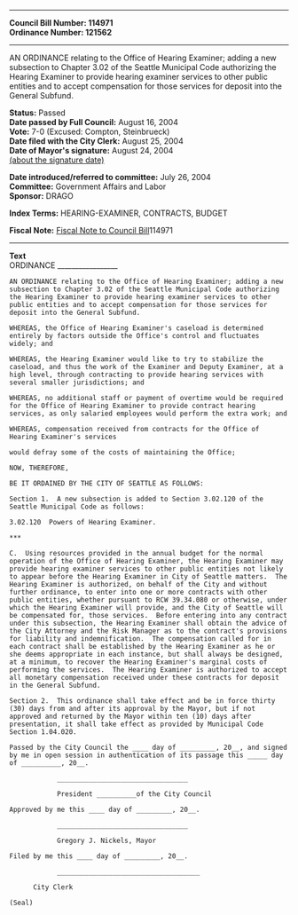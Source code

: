 * * * * *  
  
**Council Bill Number: [](#h0)[](#h2)114971**   
**Ordinance Number: 121562**  
  
* * * * *  
  
AN ORDINANCE relating to the Office of Hearing Examiner; adding a new subsection to Chapter 3.02 of the Seattle Municipal Code authorizing the Hearing Examiner to provide hearing examiner services to other public entities and to accept compensation for those services for deposit into the General Subfund.  
  
**Status:** Passed   
**Date passed by Full Council:** August 16, 2004   
**Vote:** 7-0 (Excused: Compton, Steinbrueck)   
**Date filed with the City Clerk:** August 25, 2004   
**Date of Mayor's signature:** August 24, 2004   
[(about the signature date)](/~public/approvaldate.htm)   
  
  
**Date introduced/referred to committee:** July 26, 2004   
**Committee:** Government Affairs and Labor   
**Sponsor:** DRAGO   
  
**Index Terms:** HEARING-EXAMINER, CONTRACTS, BUDGET  
  
**Fiscal Note:** [Fiscal Note to Council Bill](http://clerk.seattle.gov/~public/fnote/114971.htm)[](#h1)[](#h3)114971  
  
* * * * *  
  
**Text**  
    ORDINANCE _________________  
  
    AN ORDINANCE relating to the Office of Hearing Examiner; adding a new  
    subsection to Chapter 3.02 of the Seattle Municipal Code authorizing  
    the Hearing Examiner to provide hearing examiner services to other  
    public entities and to accept compensation for those services for  
    deposit into the General Subfund.  
  
    WHEREAS, the Office of Hearing Examiner's caseload is determined  
    entirely by factors outside the Office's control and fluctuates  
    widely; and  
  
    WHEREAS, the Hearing Examiner would like to try to stabilize the  
    caseload, and thus the work of the Examiner and Deputy Examiner, at a  
    high level, through contracting to provide hearing services with  
    several smaller jurisdictions; and  
  
    WHEREAS, no additional staff or payment of overtime would be required  
    for the Office of Hearing Examiner to provide contract hearing  
    services, as only salaried employees would perform the extra work; and  
  
    WHEREAS, compensation received from contracts for the Office of  
    Hearing Examiner's services  
  
    would defray some of the costs of maintaining the Office;  
  
    NOW, THEREFORE,  
  
    BE IT ORDAINED BY THE CITY OF SEATTLE AS FOLLOWS:  
  
    Section 1.  A new subsection is added to Section 3.02.120 of the  
    Seattle Municipal Code as follows:  
  
    3.02.120  Powers of Hearing Examiner.  
  
    ***  
  
    C.  Using resources provided in the annual budget for the normal  
    operation of the Office of Hearing Examiner, the Hearing Examiner may  
    provide hearing examiner services to other public entities not likely  
    to appear before the Hearing Examiner in City of Seattle matters.  The  
    Hearing Examiner is authorized, on behalf of the City and without  
    further ordinance, to enter into one or more contracts with other  
    public entities, whether pursuant to RCW 39.34.080 or otherwise, under  
    which the Hearing Examiner will provide, and the City of Seattle will  
    be compensated for, those services.  Before entering into any contract  
    under this subsection, the Hearing Examiner shall obtain the advice of  
    the City Attorney and the Risk Manager as to the contract's provisions  
    for liability and indemnification.  The compensation called for in  
    each contract shall be established by the Hearing Examiner as he or  
    she deems appropriate in each instance, but shall always be designed,  
    at a minimum, to recover the Hearing Examiner's marginal costs of  
    performing the services.  The Hearing Examiner is authorized to accept  
    all monetary compensation received under these contracts for deposit  
    in the General Subfund.  
  
    Section 2.  This ordinance shall take effect and be in force thirty  
    (30) days from and after its approval by the Mayor, but if not  
    approved and returned by the Mayor within ten (10) days after  
    presentation, it shall take effect as provided by Municipal Code  
    Section 1.04.020.  
  
    Passed by the City Council the ____ day of _________, 20__, and signed  
    by me in open session in authentication of its passage this _____ day  
    of __________, 20__.  
  
                _________________________________  
  
                President __________of the City Council  
  
    Approved by me this ____ day of _________, 20__.  
  
                _________________________________  
  
                Gregory J. Nickels, Mayor  
  
    Filed by me this ____ day of _________, 20__.  
  
                ____________________________________  
  
          City Clerk  
  
    (Seal)  
